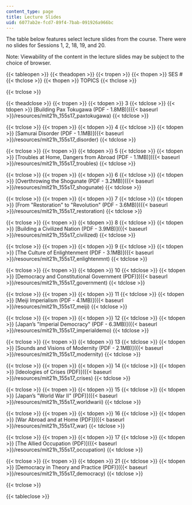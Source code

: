 ```yaml
---
content_type: page
title: Lecture Slides
uid: 6077ab2e-fcd7-89f4-7bab-091926a966bc
---
```


The table below features select lecture slides from the course. There were no slides for Sessions 1, 2, 18, 19, and 20.

Note: Viewability of the content in the lecture slides may be subject to the choice of browser.

{{< tableopen >}}
{{< theadopen >}}
{{< tropen >}}
{{< thopen >}}
SES #
{{< thclose >}}
{{< thopen >}}
TOPICS
{{< thclose >}}

{{< trclose >}}

{{< theadclose >}}
{{< tropen >}}
{{< tdopen >}}
3
{{< tdclose >}}
{{< tdopen >}}
[Building Pax Tokugawa (PDF - 1.8MB)]({{< baseurl >}}/resources/mit21h_155s17_paxtokugawa)
{{< tdclose >}}

{{< trclose >}}
{{< tropen >}}
{{< tdopen >}}
4
{{< tdclose >}}
{{< tdopen >}}
[Samurai Disorder (PDF - 1.1MB)]({{< baseurl >}}/resources/mit21h_155s17_disorder)
{{< tdclose >}}

{{< trclose >}}
{{< tropen >}}
{{< tdopen >}}
5
{{< tdclose >}}
{{< tdopen >}}
[Troubles at Home, Dangers from Abroad (PDF - 1.1MB)]({{< baseurl >}}/resources/mit21h_155s17_troubles)
{{< tdclose >}}

{{< trclose >}}
{{< tropen >}}
{{< tdopen >}}
6
{{< tdclose >}}
{{< tdopen >}}
[Overthrowing the Shogunate (PDF - 3.2MB)]({{< baseurl >}}/resources/mit21h_155s17_shogunate)
{{< tdclose >}}

{{< trclose >}}
{{< tropen >}}
{{< tdopen >}}
7
{{< tdclose >}}
{{< tdopen >}}
[From "Restoration" to "Revolution" (PDF - 3.6MB)]({{< baseurl >}}/resources/mit21h_155s17_restoration)
{{< tdclose >}}

{{< trclose >}}
{{< tropen >}}
{{< tdopen >}}
8
{{< tdclose >}}
{{< tdopen >}}
﻿[Building a Civilized Nation (PDF - 3.9MB)]({{< baseurl >}}/resources/mit21h_155s17_civilized)
{{< tdclose >}}

{{< trclose >}}
{{< tropen >}}
{{< tdopen >}}
9
{{< tdclose >}}
{{< tdopen >}}
[The Culture of Enlightenment (PDF - 3.1MB)]({{< baseurl >}}/resources/mit21h_155s17_enlightenmnt)
{{< tdclose >}}

{{< trclose >}}
{{< tropen >}}
{{< tdopen >}}
10
{{< tdclose >}}
{{< tdopen >}}
[Democracy and Constitutional Government (PDF)]({{< baseurl >}}/resources/mit21h_155s17_government)
{{< tdclose >}}

{{< trclose >}}
{{< tropen >}}
{{< tdopen >}}
11
{{< tdclose >}}
{{< tdopen >}}
[Meiji Imperialism (PDF - 4.1MB)]({{< baseurl >}}/resources/mit21h_155s17_meiji)
{{< tdclose >}}

{{< trclose >}}
{{< tropen >}}
{{< tdopen >}}
12
{{< tdclose >}}
{{< tdopen >}}
[Japan’s "Imperial Democracy" (PDF - 6.3MB)]({{< baseurl >}}/resources/mit21h_155s17_imperialdemo)
{{< tdclose >}}

{{< trclose >}}
{{< tropen >}}
{{< tdopen >}}
13
{{< tdclose >}}
{{< tdopen >}}
[Sounds and Visions of Modernity (PDF - 2.1MB)]({{< baseurl >}}/resources/mit21h_155s17_modernity)
{{< tdclose >}}

{{< trclose >}}
{{< tropen >}}
{{< tdopen >}}
14
{{< tdclose >}}
{{< tdopen >}}
[Ideologies of Crises (PDF)]({{< baseurl >}}/resources/mit21h_155s17_crises)
{{< tdclose >}}

{{< trclose >}}
{{< tropen >}}
{{< tdopen >}}
15
{{< tdclose >}}
{{< tdopen >}}
[Japan’s "World War II" (PDF)]({{< baseurl >}}/resources/mit21h_155s17_worldwarii)
{{< tdclose >}}

{{< trclose >}}
{{< tropen >}}
{{< tdopen >}}
16
{{< tdclose >}}
{{< tdopen >}}
[War Abroad and at Home (PDF)]({{< baseurl >}}/resources/mit21h_155s17_war)
{{< tdclose >}}

{{< trclose >}}
{{< tropen >}}
{{< tdopen >}}
17
{{< tdclose >}}
{{< tdopen >}}
[The Allied Occupation (PDF)]({{< baseurl >}}/resources/mit21h_155s17_occupation)
{{< tdclose >}}

{{< trclose >}}
{{< tropen >}}
{{< tdopen >}}
21
{{< tdclose >}}
{{< tdopen >}}
[Democracy in Theory and Practice (PDF)]({{< baseurl >}}/resources/mit21h_155s17_democracy)
{{< tdclose >}}

{{< trclose >}}

{{< tableclose >}}